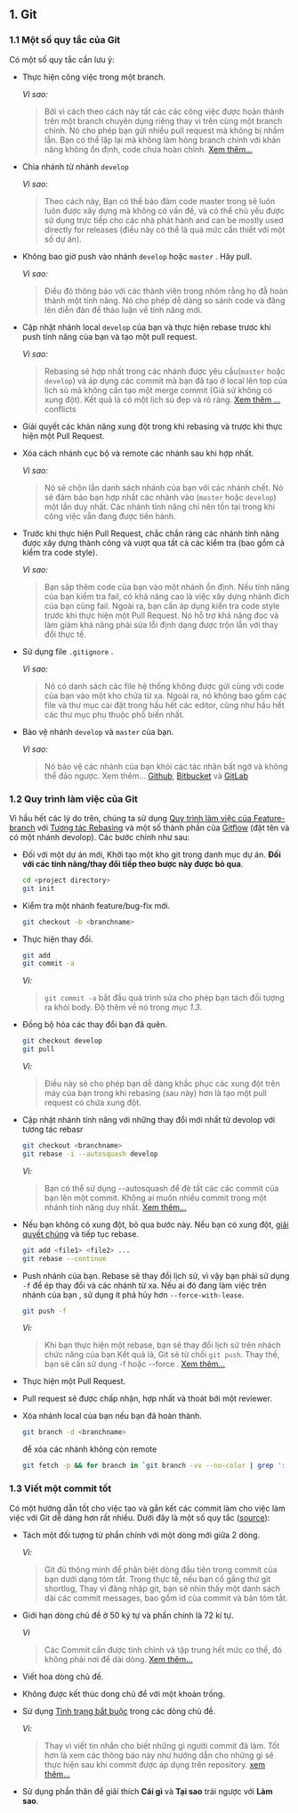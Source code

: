 
## 1. Git

### 1.1 Một số quy tắc của Git 
Có một số quy tắc cần lưu ý:
* Thực hiện công việc trong một branch.
    
    _Vì sao:_
    >Bởi vì cách theo cách này tất các các công việc được hoàn thành trên một branch chuyên dụng riêng thay vì trên cùng một branch chính. Nó cho phép bạn gửi nhiều pull request mà không bị nhầm lẫn. Bạn có thể lặp lại mà không làm hỏng branch chính với khản năng không ổn định, code chưa hoàn chỉnh. [Xem thêm...](https://www.atlassian.com/git/tutorials/comparing-workflows#feature-branch-workflow)
* Chia nhánh từ nhánh `develop`
    
    _Vì sao:_
    >Theo cách này, Bạn có thể bảo đảm code master trong sẽ luôn luôn được xây dựng mà không có vấn đề, và có thể chủ yếu được sử dụng trực tiếp cho các nhà phát hành  and can be mostly used directly for releases (điều này có thể là quá mức cần thiết với một số dự án).

* Không bao giờ push vào nhánh `develop` hoặc `master` . Hãy pull.
    
    _Vì sao:_
    > Điều đó thông báo với các thành viên trong nhóm rằng họ đẫ hoàn thành một tính năng. Nó cho phép dễ dàng so sánh code và đăng lên diễn đàn để thảo luận về tính năng mới.

* Cập nhật nhánh local `develop` của bạn và thực hiện rebase trươc khi push tính năng của bạn và tạo một pull request.

    _Vì sao:_
    > Rebasing sẽ hợp nhất trong các nhánh được yêu cầu(`master` hoặc `develop`) và áp dụng các commit mà bạn đã tạo ở local lên top của lịch sủ mà không cần tạo một merge commit (Giả sử không có xung đột). Kết quả là có một lịch sủ đẹp và rõ ràng. [Xem thêm ...](https://www.atlassian.com/git/tutorials/merging-vs-rebasing)
conflicts
* Giải quyết các khản năng xung đột trong khi rebasing và trược khi thực hiện một Pull Request.
* Xóa cách nhánh cục bộ và remote các nhánh sau khi hợp nhất.
    
    _Vì sao:_
    > Nó sẽ chộn lẫn danh sách nhánh của bạn với các nhánh chết. Nó sẽ đảm bảo bạn hợp nhất các nhánh vào (`master` hoặc `develop`) một lần duy nhất. Các nhánh tính năng chỉ nên tồn tại trong khi công việc vẫn đang được tiến hành.

* Trước khi thực hiện Pull Request, chắc chắn ràng các nhánh tính năng được xây dựng thành công và vượt qua tất cả các kiểm tra (bao gồm cả kiểm tra code style).
    
    _Vì sao:_
    > Bạn săp thêm code của bạn vào một nhánh ổn định. Nếu tính năng của bạn  kiểm tra fail, có khả năng cao là việc xây dựng nhánh đích của bạn cũng fail. Ngoài ra, bạn cần áp dụng kiển tra code style trước khi thực hiện một Pull Request. Nó hỗ trợ khả năng đọc và làm giảm khả năng phải sửa lỗi định dạng được trộn lẫn với thay đổi thực tế.

* Sử dụng file `.gitignore` .
    
    _Vì sao:_
    > Nó có danh sách các file hệ thống không được gửi cùng với code của bạn vào một kho chứa từ xa. Ngoài ra, nó không bao gồm các file và thư mục cài đặt trong hầu hết các editor, cũng như hầu hết các thư mục phụ thuộc phổ biến nhất.

* Bảo vệ nhánh `develop` và `master` của bạn.
  
    _Vì sao:_
    > Nó bảo vệ các nhánh của bạn khỏi các tác nhân bất ngờ và không thể đảo ngược. Xem thêm... [Github](https://help.github.com/articles/about-protected-branches/), [Bitbucket](https://confluence.atlassian.com/bitbucketserver/using-branch-permissions-776639807.html) và [GitLab](https://docs.gitlab.com/ee/user/project/protected_branches.html)


### 1.2 Quy trình làm việc của Git 
Vì hầu hết các lý do trên, chúng ta sử dụng  [Quy trình làm việc của Feature-branch](https://www.atlassian.com/git/tutorials/comparing-workflows#feature-branch-workflow) với [Tương tác Rebasing](https://www.atlassian.com/git/tutorials/merging-vs-rebasing#the-golden-rule-of-rebasing) và một số thành phần của [Gitflow](https://www.atlassian.com/git/tutorials/comparing-workflows#gitflow-workflow) (đặt tên và có một nhánh devolop). Các bước chính như sau:

* Đối với một dự án mới, Khởi tạo một kho git trong danh mục dự án. __Đối với các tính năng/thay đổi tiếp theo bược này được bỏ qua__.
   ```sh
   cd <project directory>
   git init
   ```

* Kiểm tra một nhánh feature/bug-fix mới.
    ```sh
    git checkout -b <branchname>
    ```
* Thực hiện thay đổi.
    ```sh
    git add
    git commit -a
    ```
    _Vì:_
    > `git commit -a` bắt đầu quá trình sửa cho phép bạn tách đối tượng ra khỏi body. Độ thêm về nó trong *mục 1.3*.

* Đồng bộ hóa các thay đổi bạn đã quên.
    ```sh
    git checkout develop
    git pull
    ```
    
    _Vì:_
    > Điều này sẽ cho phép bạn dễ dàng khắc phục các xung đột trên máy của bạn trong khi rebasing (sau này) hơn là tạo một pull request có chứa xung đột.
    
* Cập nhật nhánh tính năng với những thay đổi mới nhất từ devolop với tương tác rebasr 
    ```sh
    git checkout <branchname>
    git rebase -i --autosquash develop
    ```
    
    _Vì:_
    > Bạn có thể sử dụng --autosquash để đè tất các các commit của bạn lên một commit. Không ai muốn nhiều commit trong một nhánh tính năng duy nhất. [Xem thêm...](https://robots.thoughtbot.com/autosquashing-git-commits)
    
* Nếu bạn không có xung đột, bỏ qua bước này. Nếu bạn có xung đột, [giải quyết chúng](https://help.github.com/articles/resolving-a-merge-conflict-using-the-command-line/)  và tiếp tục rebase.
    ```sh
    git add <file1> <file2> ...
    git rebase --continue
    ```
* Push nhánh của bạn. Rebase sẽ thay đổi lịch sử, vì vậy bạn phải sử dụng  `-f` để ép thay đổi và các nhánh từ xa. Nếu ai đó đang làm việc trên nhánh của bạn , sử dụng ít phá hủy hơn `--force-with-lease`.
    ```sh
    git push -f
    ```
    
    _Vì:_
    > Khi bạn thực hiện một rebase,  bạn sẽ thay đổi lịch sử trên nhách chức năng của bạn.Kết quả là, Git sẽ từ chối `git push`. Thay thế, bạn sẽ cần sử dụng -f hoặc --force . [Xem thêm...](https://developer.atlassian.com/blog/2015/04/force-with-lease/)
    
    
* Thực hiện một Pull Request.
* Pull request sẽ được chấp nhận, hợp nhất và thoát bởi một reviewer.
* Xóa nhánh local của bạn nếu bạn đã hoàn thành.

  ```sh
  git branch -d <branchname>
  ```
  để xóa các nhánh không còn remote
  ```sh
  git fetch -p && for branch in `git branch -vv --no-color | grep ': gone]' | awk '{print $1}'`; do git branch -D $branch; done
  ```


### 1.3 Viết một commit tốt

Có một hướng dẫn tốt cho việc tạo và gắn kết các commit làm cho việc làm việc với Git dễ dàng hơn rất nhiều. Dưới đây là một số quy tắc  ([source](https://chris.beams.io/posts/git-commit/#seven-rules)):

 * Tách một đối tượng từ phần chính với một dòng mới giữa 2 dòng.

    _Vì:_
    > Git đủ thông minh để phân biệt dòng đầu tiên trong commit của bạn dưới dạng tóm tắt. Trong thực tế, nếu bạn cố gắng thử git shortlog, Thay vì đăng nhập git, bạn sẽ nhìn thấy một danh sách dài các commit messages, bao gồm id của commit và bản tóm tắt.

 * Giới hạn dòng chủ đề ở 50 ký tự và phần chính là 72 kí tự.

    _Vì_
    > Các Commit cần được tinh chỉnh và tập trung hết mức co thể, đó không phải nơi để dài dòng. [Xem thêm...](https://medium.com/@preslavrachev/what-s-with-the-50-72-rule-8a906f61f09c)

 * Viết hoa dòng chủ đề.
 * Không được kết thúc dong chủ để với một khoản trống.
 * Sử dụng [Tình trạng bắt buộc](https://en.wikipedia.org/wiki/Imperative_mood) trong các dòng chủ đề.

    _Vì:_
    > Thay vì viết tin nhắn cho biết những gì người commit đã làm. Tốt hơn là xem các thông báo này như hướng dẫn cho những gì sẽ thực hiện sau khi commit được áp dụng trên repository. [xem thêm...](https://news.ycombinator.com/item?id=2079612)


 * Sử dụng phần thân để giải thích **Cái gì** và **Tại sao** trái ngược với **Làm sao**.


